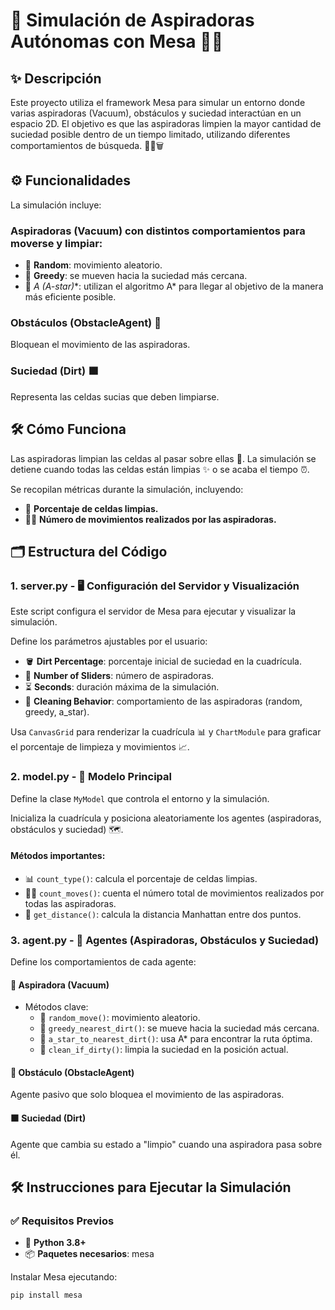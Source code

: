 # 🚀 Simulación de Aspiradoras Autónomas con Mesa 🧹🤖

## ✨ Descripción
Este proyecto utiliza el framework Mesa para simular un entorno donde varias aspiradoras (Vacuum), obstáculos y suciedad interactúan en un espacio 2D. El objetivo es que las aspiradoras limpien la mayor cantidad de suciedad posible dentro de un tiempo limitado, utilizando diferentes comportamientos de búsqueda. 🕵️‍♂️🗑️

## ⚙️ Funcionalidades
La simulación incluye:

### Aspiradoras (Vacuum) con distintos comportamientos para moverse y limpiar:
- 🔄 **Random**: movimiento aleatorio.
- 🧭 **Greedy**: se mueven hacia la suciedad más cercana.
- 🚀 **A* (A-star)**: utilizan el algoritmo A* para llegar al objetivo de la manera más eficiente posible.

### Obstáculos (ObstacleAgent) 🧱
Bloquean el movimiento de las aspiradoras.

### Suciedad (Dirt) 🟫
Representa las celdas sucias que deben limpiarse.

## 🛠️ Cómo Funciona
Las aspiradoras limpian las celdas al pasar sobre ellas 🧼. La simulación se detiene cuando todas las celdas están limpias ✨ o se acaba el tiempo ⏰.

Se recopilan métricas durante la simulación, incluyendo:
- 🔢 **Porcentaje de celdas limpias.**
- 🏃‍♂️ **Número de movimientos realizados por las aspiradoras.**

## 🗂️ Estructura del Código

### 1. server.py - 🖥️ Configuración del Servidor y Visualización
Este script configura el servidor de Mesa para ejecutar y visualizar la simulación.

Define los parámetros ajustables por el usuario:
- 🪣 **Dirt Percentage**: porcentaje inicial de suciedad en la cuadrícula.
- 🧹 **Number of Sliders**: número de aspiradoras.
- ⏳ **Seconds**: duración máxima de la simulación.
- 🔄 **Cleaning Behavior**: comportamiento de las aspiradoras (random, greedy, a_star).

Usa `CanvasGrid` para renderizar la cuadrícula 📊 y `ChartModule` para graficar el porcentaje de limpieza y movimientos 📈.

### 2. model.py - 🧩 Modelo Principal
Define la clase `MyModel` que controla el entorno y la simulación.

Inicializa la cuadrícula y posiciona aleatoriamente los agentes (aspiradoras, obstáculos y suciedad) 🗺️.

#### Métodos importantes:
- 📊 `count_type()`: calcula el porcentaje de celdas limpias.
- 🏃‍♂️ `count_moves()`: cuenta el número total de movimientos realizados por todas las aspiradoras.
- 📏 `get_distance()`: calcula la distancia Manhattan entre dos puntos.

### 3. agent.py - 👾 Agentes (Aspiradoras, Obstáculos y Suciedad)
Define los comportamientos de cada agente:

#### 🚓 Aspiradora (Vacuum)
- Métodos clave:
  - 🔄 `random_move()`: movimiento aleatorio.
  - 🧭 `greedy_nearest_dirt()`: se mueve hacia la suciedad más cercana.
  - 🚀 `a_star_to_nearest_dirt()`: usa A* para encontrar la ruta óptima.
  - 🧹 `clean_if_dirty()`: limpia la suciedad en la posición actual.

#### 🧱 Obstáculo (ObstacleAgent)
Agente pasivo que solo bloquea el movimiento de las aspiradoras.

#### 🟫 Suciedad (Dirt)
Agente que cambia su estado a "limpio" cuando una aspiradora pasa sobre él.

## 🛠️ Instrucciones para Ejecutar la Simulación

### ✅ Requisitos Previos
- 🐍 **Python 3.8+**
- 📦 **Paquetes necesarios**: mesa

Instalar Mesa ejecutando:

```bash
pip install mesa
